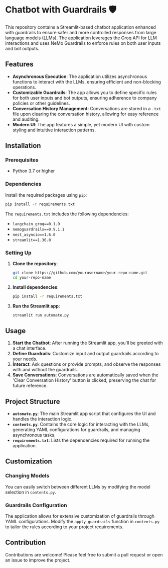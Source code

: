# Chatbot with Guardrails 🛡️

This repository contains a Streamlit-based chatbot application enhanced with guardrails to ensure safer and more controlled responses from large language models (LLMs). The application leverages the Groq API for LLM interactions and uses NeMo Guardrails to enforce rules on both user inputs and bot outputs.

## Features

- **Asynchronous Execution**: The application utilizes asynchronous functions to interact with the LLMs, ensuring efficient and non-blocking operations.
- **Customizable Guardrails**: The app allows you to define specific rules for both user inputs and bot outputs, ensuring adherence to company policies or other guidelines.
- **Conversation History Management**: Conversations are stored in a `.txt` file upon clearing the conversation history, allowing for easy reference and auditing.
- **Modern UI**: The app features a simple, yet modern UI with custom styling and intuitive interaction patterns.

## Installation

### Prerequisites

- Python 3.7 or higher

### Dependencies

Install the required packages using `pip`:

```bash
pip install -r requirements.txt
```

The `requirements.txt` includes the following dependencies:

- `langchain_groq==0.1.9`
- `nemoguardrails==0.9.1.1`
- `nest_asyncio==1.6.0`
- `streamlit==1.36.0`

### Setting Up

1. **Clone the repository**:

   ```bash
   git clone https://github.com/yourusername/your-repo-name.git
   cd your-repo-name
   ```

2. **Install dependencies**:

   ```bash
   pip install -r requirements.txt
   ```

3. **Run the Streamlit app**:

   ```bash
   streamlit run automate.py
   ```

## Usage

1. **Start the Chatbot**: After running the Streamlit app, you'll be greeted with a chat interface.
2. **Define Guardrails**: Customize input and output guardrails according to your needs.
3. **Interact**: Ask questions or provide prompts, and observe the responses with and without the guardrails.
4. **Save Conversations**: Conversations are automatically saved when the 'Clear Conversation History' button is clicked, preserving the chat for future reference.

## Project Structure

- **`automate.py`**: The main Streamlit app script that configures the UI and handles the interaction logic.
- **`contents.py`**: Contains the core logic for interacting with the LLMs, generating YAML configurations for guardrails, and managing asynchronous tasks.
- **`requirements.txt`**: Lists the dependencies required for running the application.

## Customization

### Changing Models

You can easily switch between different LLMs by modifying the model selection in `contents.py`.

### Guardrails Configuration

The application allows for extensive customization of guardrails through YAML configurations. Modify the `apply_guardrails` function in `contents.py` to tailor the rules according to your project requirements.

## Contribution

Contributions are welcome! Please feel free to submit a pull request or open an issue to improve the project.

```
